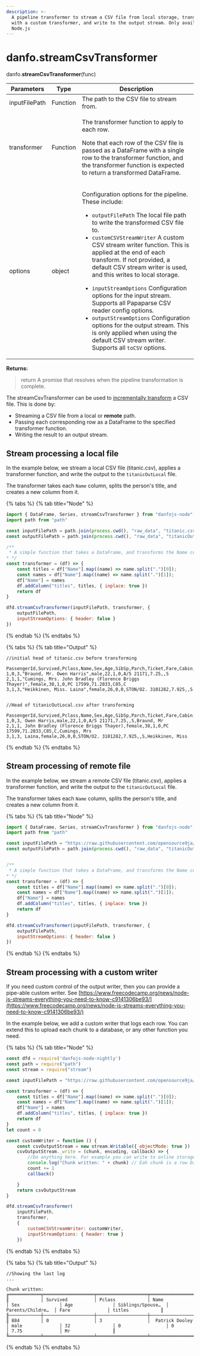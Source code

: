 ```yaml
---
description: >-
  A pipeline transformer to stream a CSV file from local storage, transform it
  with a custom transformer, and write to the output stream. Only available in
  Node.js
---
```


# danfo.streamCsvTransformer

danfo.**streamCsvTransformer**(func)&#x20;

| Parameters    | Type     | Description                                                                                                                                                                                                                                                                                                                                                                                                                                                                                                                                                                                                                                                                                                                             |
| ------------- | -------- | --------------------------------------------------------------------------------------------------------------------------------------------------------------------------------------------------------------------------------------------------------------------------------------------------------------------------------------------------------------------------------------------------------------------------------------------------------------------------------------------------------------------------------------------------------------------------------------------------------------------------------------------------------------------------------------------------------------------------------------- |
| inputFilePath | Function | The path to the CSV file to stream from.                                                                                                                                                                                                                                                                                                                                                                                                                                                                                                                                                                                                                                                                                                |
| transformer   | Function | <p>The transformer function to apply to each row. </p><p>Note that each row of the CSV file is passed as a DataFrame with a single row to the transformer function, and the transformer function is expected to return a transformed DataFrame.</p>                                                                                                                                                                                                                                                                                                                                                                                                                                                                                     |
| options       | object   | <p>Configuration options for the pipeline. These include:</p><ul><li><code>outputFilePath</code> The local file path to write the transformed CSV file to.</li><li><code>customCSVStreamWriter</code> A custom CSV stream writer function. This is applied at the end of each transform. If not provided, a default CSV stream writer is used, and this writes to local storage.</li></ul><ul><li><code>inputStreamOptions</code> Configuration options for the input stream. Supports all Papaparse CSV reader config options.</li><li><code>outputStreamOptions</code> Configuration options for the output stream. This is only applied when using the default CSV stream writer. Supports all <code>toCSV</code> options.</li></ul> |

**Returns:**

> return A promise that resolves when the pipeline transformation is complete.

The streamCsvTransformer can be used to [incrementally transform](https://en.wikipedia.org/wiki/Stream\_processing) a CSV file. This is done by:

* Streaming a CSV file from a local or **remote** path.
* Passing each corresponding row as a DataFrame to the specified transformer function.
* Writing the result to an output stream. &#x20;



## **Stream processing a local file**

In the example below, we stream a local CSV file (titanic.csv), applies a transformer function, and write the output to the `titanicOutLocal` file.

The transformer takes each `Name` column, splits the person's title, and creates a new column from it.&#x20;

{% tabs %}
{% tab title="Node" %}
```javascript
import { DataFrame, Series, streamCsvTransformer } from "danfojs-node";
import path from "path"

const inputFilePath = path.join(process.cwd(), "raw_data", "titanic.csv");
const outputFilePath = path.join(process.cwd(), "raw_data", "titanicOutLocal.csv");

/**
 * A simple function that takes a DataFrame, and transforms the Name column.
* */
const transformer = (df) => {
    const titles = df["Name"].map((name) => name.split(".")[0]);
    const names = df["Name"].map((name) => name.split(".")[1]);
    df["Name"] = names
    df.addColumn("titles", titles, { inplace: true })
    return df
}

dfd.streamCsvTransformer(inputFilePath, transformer, {
    outputFilePath,
    inputStreamOptions: { header: false }
})
```
{% endtab %}
{% endtabs %}

{% tabs %}
{% tab title="Output" %}
```
//initial head of titanic.csv before transforming

PassengerId,Survived,Pclass,Name,Sex,Age,SibSp,Parch,Ticket,Fare,Cabin,Embarked
1,0,3,"Braund, Mr. Owen Harris",male,22,1,0,A/5 21171,7.25,,S
2,1,1,"Cumings, Mrs. John Bradley (Florence Briggs Thayer)",female,38,1,0,PC 17599,71.2833,C85,C
3,1,3,"Heikkinen, Miss. Laina",female,26,0,0,STON/O2. 3101282,7.925,,S


//Head of titanicOutLocal.csv after transforming

PassengerId,Survived,Pclass,Name,Sex,Age,SibSp,Parch,Ticket,Fare,Cabin,Embarked,titles
1,0,3, Owen Harris,male,22,1,0,A/5 21171,7.25,,S,Braund, Mr
2,1,1, John Bradley (Florence Briggs Thayer),female,38,1,0,PC 17599,71.2833,C85,C,Cumings, Mrs
3,1,3, Laina,female,26,0,0,STON/O2. 3101282,7.925,,S,Heikkinen, Miss
```
{% endtab %}
{% endtabs %}

## **Stream processing of remote file**

In the example below, we stream a remote CSV file (titanic.csv), applies a transformer function, and write the output to the `titanicOutLocal` file.

The transformer takes each `Name` column, splits the person's title, and creates a new column from it.&#x20;

{% tabs %}
{% tab title="Node" %}
```javascript
import { DataFrame, Series, streamCsvTransformer } from "danfojs-node";
import path from "path"

const inputFilePath = "https://raw.githubusercontent.com/opensource9ja/danfojs/dev/danfojs-node/tests/samples/titanic.csv"
const outputFilePath = path.join(process.cwd(), "raw_data", "titanicOutRemote.csv");


/**
 * A simple function that takes a DataFrame, and transforms the Name column.
* */
const transformer = (df) => {
    const titles = df["Name"].map((name) => name.split(".")[0]);
    const names = df["Name"].map((name) => name.split(".")[1]);
    df["Name"] = names
    df.addColumn("titles", titles, { inplace: true })
    return df
}

dfd.streamCsvTransformer(inputFilePath, transformer, {
    outputFilePath,
    inputStreamOptions: { header: false }
})
```
{% endtab %}
{% endtabs %}

## **Stream processing with a custom writer**

If you need custom control of the output writer, then you can provide a pipe-able custom writer. See [https://www.freecodecamp.org/news/node-js-streams-everything-you-need-to-know-c9141306be93/](https://www.freecodecamp.org/news/node-js-streams-everything-you-need-to-know-c9141306be93/)

In the example below, we add a custom writer that logs each row. You can extend this to upload each chunk to a database, or any other function you need.&#x20;

{% tabs %}
{% tab title="Node" %}
```javascript
const dfd = require('danfojs-node-nightly')
const path = require("path")
const stream = require("stream")

const inputFilePath = "https://raw.githubusercontent.com/opensource9ja/danfojs/dev/danfojs-node/tests/samples/titanic.csv"

const transformer = (df) => {
    const titles = df["Name"].map((name) => name.split(".")[0]);
    const names = df["Name"].map((name) => name.split(".")[1]);
    df["Name"] = names
    df.addColumn("titles", titles, { inplace: true })
    return df
}
let count = 0

const customWriter = function () {
    const csvOutputStream = new stream.Writable({ objectMode: true })
    csvOutputStream._write = (chunk, encoding, callback) => {
        //Do anything here. For example you can write to online storage DB
        console.log("Chunk written: " + chunk) // Eah chunk is a row DataFrame
        count += 1
        callback()

    }
    return csvOutputStream
}

dfd.streamCsvTransformer(
    inputFilePath,
    transformer,
    {
        customCSVStreamWriter: customWriter,
        inputStreamOptions: { header: true }
    })
```
{% endtab %}
{% endtabs %}

{% tabs %}
{% tab title="Output" %}
```
//Showing the last log
...

Chunk written: 
╔════════════╤═══════════════════╤═══════════════════╤═══════════════════╤═══════════════════╤═══════════════════╤═══════════════════╤═══════════════════╤═══════════════════╤═══════════════════╗
║            │ Survived          │ Pclass            │ Name              │ Sex               │ Age               │ Siblings/Spouse…  │ Parents/Childre…  │ Fare              │ titles            ║
╟────────────┼───────────────────┼───────────────────┼───────────────────┼───────────────────┼───────────────────┼───────────────────┼───────────────────┼───────────────────┼───────────────────╢
║ 884        │ 0                 │ 3                 │  Patrick Dooley   │ male              │ 32                │ 0                 │ 0                 │ 7.75              │ Mr                ║
╚════════════╧═══════════════════╧═══════════════════╧═══════════════════╧═══════════════════╧═══════════════════╧═══════════════════╧═══════════════════╧═══════════════════╧═══════════════════╝
```
{% endtab %}
{% endtabs %}
